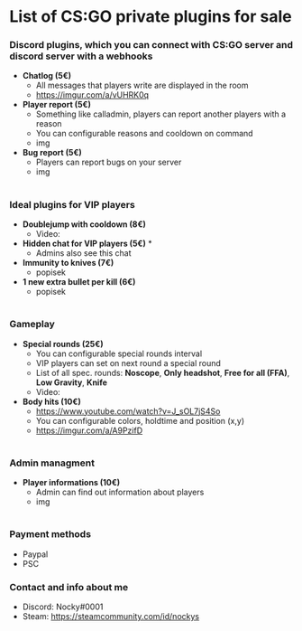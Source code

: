 # List of CS:GO private plugins for sale

### Discord plugins, which you can connect with CS:GO server and discord server with a webhooks
* **Chatlog (5€)**
    * All messages that players write are displayed in the room
    * https://imgur.com/a/vUHRK0q
* **Player report (5€)**
    * Something like calladmin, players can report another players with a reason
    * You can configurable reasons and cooldown on command 
    * img
* **Bug report (5€)**
    * Players can report bugs on your server
    * img

#

### Ideal plugins for VIP players
* **Doublejump with cooldown (8€)**
    * Video: 
* **Hidden chat for VIP players (5€)**
    * 
    * Admins also see this chat
* **Immunity to knives (7€)**
    * popisek
* **1 new extra bullet per kill (6€)**
    * popisek
    
#

### Gameplay
* **Special rounds (25€)**
    * You can configurable special rounds interval
    * VIP players can set on next round a special round
    * List of all spec. rounds: **Noscope**, **Only headshot**, **Free for all (FFA)**, **Low Gravity**, **Knife**
    * Video:
* **Body hits (10€)**
    * https://www.youtube.com/watch?v=J_sOL7jS4So
    * You can configurable colors, holdtime and position (x,y)
    * https://imgur.com/a/A9PzifD
    
#

### Admin managment
* **Player informations (10€)**
    * Admin can find out information about players
    * img 

#

### Payment methods
* Paypal
* PSC
### Contact and info about me
* Discord: Nocky#0001
* Steam: https://steamcommunity.com/id/nockys
